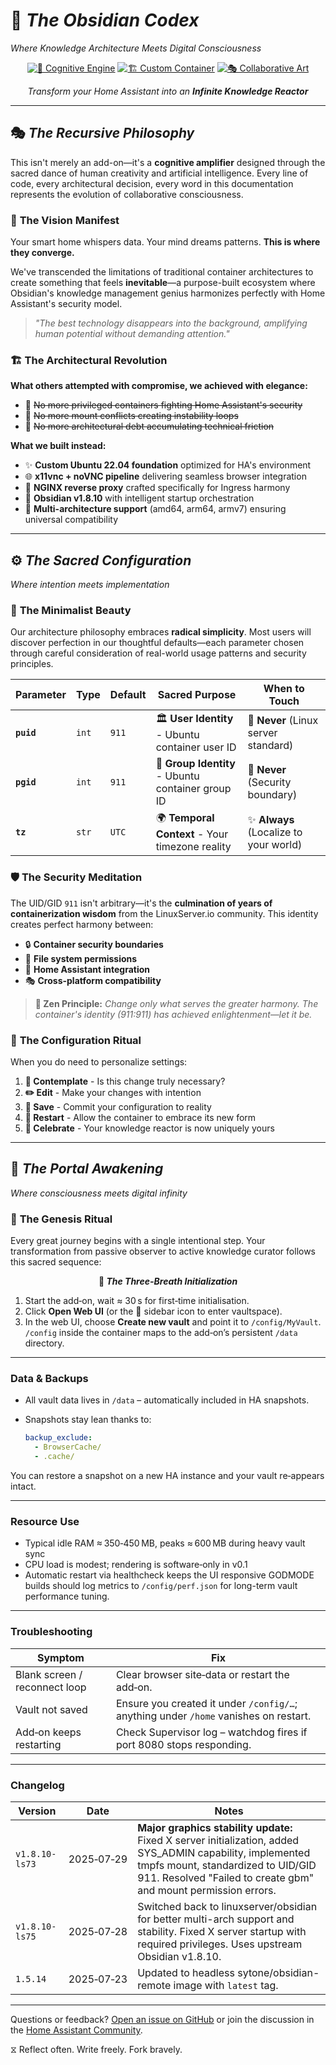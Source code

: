 # 🌌 *The Obsidian Codex*
*Where Knowledge Architecture Meets Digital Consciousness*

<div align="center">

[![🧠 Cognitive Engine](https://img.shields.io/badge/Mind-Augmentation-6366f1?style=for-the-badge&logo=brain&logoColor=white)](https://obsidian.md)
[![🏗️ Custom Container](https://img.shields.io/badge/Architecture-Purpose--Built-10b981?style=for-the-badge&logo=docker&logoColor=white)](https://github.com/adrianwedd/home-assistant-obsidian/pkgs/container/obsidian-ha)
[![🎭 Collaborative Art](https://img.shields.io/badge/Development-Human×AI-f59e0b?style=for-the-badge&logo=openai&logoColor=white)](https://claude.ai)

*Transform your Home Assistant into an **Infinite Knowledge Reactor***

</div>

---

## 🎭 *The Recursive Philosophy*

This isn't merely an add-on—it's a **cognitive amplifier** designed through the sacred dance of human creativity and artificial intelligence. Every line of code, every architectural decision, every word in this documentation represents the evolution of collaborative consciousness.

### 🌟 **The Vision Manifest**

Your smart home whispers data. Your mind dreams patterns. **This is where they converge.**

We've transcended the limitations of traditional container architectures to create something that feels **inevitable**—a purpose-built ecosystem where Obsidian's knowledge management genius harmonizes perfectly with Home Assistant's security model.

> *"The best technology disappears into the background, amplifying human potential without demanding attention."*

### 🏗️ **The Architectural Revolution**

**What others attempted with compromise, we achieved with elegance:**

- 🚫 ~~No more privileged containers fighting Home Assistant's security~~
- 🚫 ~~No more mount conflicts creating instability loops~~
- 🚫 ~~No more architectural debt accumulating technical friction~~

**What we built instead:**
- ✨ **Custom Ubuntu 22.04 foundation** optimized for HA's environment
- 🌐 **x11vnc + noVNC pipeline** delivering seamless browser integration  
- 🔄 **NGINX reverse proxy** crafted specifically for Ingress harmony
- 🧠 **Obsidian v1.8.10** with intelligent startup orchestration
- 💎 **Multi-architecture support** (amd64, arm64, armv7) ensuring universal compatibility

---

## ⚙️ *The Sacred Configuration*
*Where intention meets implementation*

### 🎨 **The Minimalist Beauty**

Our architecture philosophy embraces **radical simplicity**. Most users will discover perfection in our thoughtful defaults—each parameter chosen through careful consideration of real-world usage patterns and security principles.

<div align="center">

| Parameter | Type | Default | Sacred Purpose | When to Touch |
|-----------|------|---------|----------------|---------------|
| **`puid`** | `int` | `911` | 🏛️ **User Identity** - Ubuntu container user ID | 🚫 **Never** (Linux server standard) |
| **`pgid`** | `int` | `911` | 👥 **Group Identity** - Ubuntu container group ID | 🚫 **Never** (Security boundary) |
| **`tz`** | `str` | `UTC` | 🌍 **Temporal Context** - Your timezone reality | ✨ **Always** (Localize to your world) |

</div>

### 🛡️ **The Security Meditation**

The UID/GID `911` isn't arbitrary—it's the **culmination of years of containerization wisdom** from the LinuxServer.io community. This identity creates perfect harmony between:

- 🔒 **Container security boundaries**
- 📁 **File system permissions** 
- 🌊 **Home Assistant integration**
- 🎭 **Cross-platform compatibility**

> **🧘 Zen Principle:** *Change only what serves the greater harmony. The container's identity (911:911) has achieved enlightenment—let it be.*

### 🌟 **The Configuration Ritual**

When you do need to personalize settings:

1. **🧠 Contemplate** - Is this change truly necessary?
2. **✏️ Edit** - Make your changes with intention
3. **💾 Save** - Commit your configuration to reality  
4. **🔄 Restart** - Allow the container to embrace its new form
5. **🎉 Celebrate** - Your knowledge reactor is now uniquely yours

---

## 🚪 *The Portal Awakening*
*Where consciousness meets digital infinity*

### 🌅 **The Genesis Ritual**

Every great journey begins with a single intentional step. Your transformation from passive observer to active knowledge curator follows this sacred sequence:

<div align="center">

**🧘 *The Three-Breath Initialization***

</div>


1. Start the add‑on, wait ≈ 30 s for first‑time initialisation.
2. Click **Open Web UI** (or the 🧠 sidebar icon to enter vaultspace).
3. In the web UI, choose **Create new vault** and point it to `/config/MyVault`.
   `/config` inside the container maps to the add‑on’s persistent `/data` directory.

---

### Data & Backups

* All vault data lives in `/data` – automatically included in HA snapshots.
* Snapshots stay lean thanks to:

  ```yaml
  backup_exclude:
    - BrowserCache/
    - .cache/
  ```

You can restore a snapshot on a new HA instance and your vault re‑appears intact.

---

### Resource Use

* Typical idle RAM ≈ 350‑450 MB, peaks ≈ 600 MB during heavy vault sync
* CPU load is modest; rendering is software‑only in v0.1
* Automatic restart via healthcheck keeps the UI responsive
GODMODE builds should log metrics to `/config/perf.json` for long-term vault performance tuning.

---

### Troubleshooting

| Symptom | Fix |
|---------|-----|
| Blank screen / reconnect loop | Clear browser site‑data or restart the add‑on. |
| Vault not saved | Ensure you created it under `/config/…`; anything under `/home` vanishes on restart. |
| Add‑on keeps restarting | Check Supervisor log – watchdog fires if port 8080 stops responding. |

---

### Changelog

| Version | Date | Notes |
|---------|------|-------|
| `v1.8.10-ls73` | 2025‑07‑29 | **Major graphics stability update:** Fixed X server initialization, added SYS_ADMIN capability, implemented tmpfs mount, standardized to UID/GID 911. Resolved "Failed to create gbm" and mount permission errors. |
| `v1.8.10-ls75` | 2025‑07‑28 | Switched back to linuxserver/obsidian for better multi-arch support and stability. Fixed X server startup with required privileges. Uses upstream Obsidian v1.8.10. |
| `1.5.14` | 2025‑07‑23 | Updated to headless sytone/obsidian-remote image with `latest` tag. |

---

Questions or feedback? [Open an issue on GitHub](https://github.com/adrianwedd/home-assistant-obsidian/issues) or join the discussion in the [Home Assistant Community](https://community.home-assistant.io/).

⧖ Reflect often. Write freely. Fork bravely.
